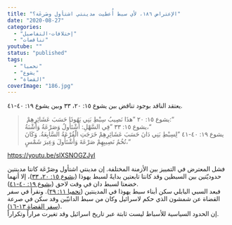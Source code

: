 ```yaml
---
title: "الإعتراض ١٨٦، لأي سبط أُعطيت مدينتي اشتأول وصَرعَة؟"
date: "2020-08-27"
categories: 
  - "إختلافات-التفاصيل"
  - "تناقضات"
youtube: ""
status: "published"
tags: 
  - "نحميا"
  - "يشوع"
  - "القضاة"
coverImage: "186.jpg"
---
```


يعتقد الناقد بوجود تناقض بين يشوع ١٥: ٢٠، ٣٣ وبين يشوع ١٩: ٤٠-٤١.

>  يشوع ١٥: ٢٠ ”هذَا نَصِيبُ سِبْطِ بَنِي يَهُوذَا حَسَبَ عَشَائِرِهِمْ:“  
> يشوع ١٥: ٣٣ ”فِي السَّهْلِ: أَشْتَأُولُ وَصَرْعَةُ وَأَشْنَةُ،“  
> يشوع ١٩: ٤٠-٤١ ”لِسِبْطِ بَنِي دَانَ حَسَبَ عَشَائِرِهِمْ خَرَجَتِ الْقُرْعَةُ السَّابِعَةُ. وَكَانَ تُخُمُ نَصِيبِهِمْ صَرْعَةَ وَأَشْتَأُولَ وَعِيرَ شَمْسٍ،“

https://youtu.be/slXSNOGZJyI

فشل المعترض في التمييز بين الأزمنة المختلفة. إن مدينتي اشتأول وصَرْعَة كانتا مدينتين حدوديّتين بين السبطين وقد كانتا تابعتين بدايةً لسبط يهوذا ([يشوع ١٥: ٢٠، ٣٣](https://biblia.com/books/ar-vandyke/josh15.20-33))، إلا أنهما خضعتا لسبط دان في وقت لاحق ([يشوع ١٩: ٤٠-٤١](https://biblia.com/books/ar-vandyke/josh19.40-41)).  
فبعد السبي البابلي سكن أبناء سبط يهوذا في المدينتين ([نحميا ١١: ٢٩](https://biblia.com/books/ar-vandyke/neh11.29)). ونقرأ في سفر القضاة عن شمشون الذي حكم لاسرائيل وكان من سبط الدانيّين وقد سكن في صرعة ([سفر القضاة ١٣-١٦](https://biblia.com/books/ar-vandyke/jdg13)).  
إن الحدود السياسية للأسباط ليست ثابتة عبر تاريخ اسرائيل وقد تغيرت مراراً وتكراراً.
